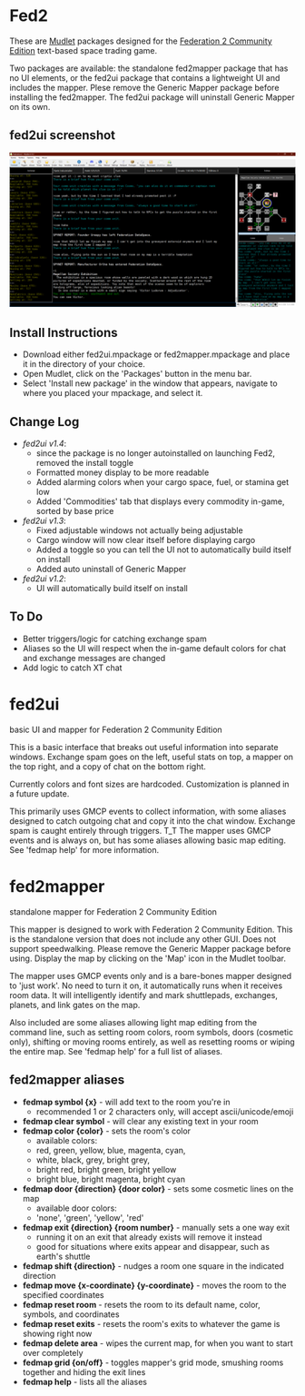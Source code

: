 # Fed2
These are [Mudlet](https://wiki.mudlet.org/w/Main_Page) packages designed for the [Federation 2 Community Edition](https://federation2.com) text-based space trading game.

Two packages are available: the standalone fed2mapper package that has no UI elements, or the fed2ui package that contains a lightweight UI and includes the mapper. Plese remove the Generic Mapper package before installing the fed2mapper. The fed2ui package will uninstall Generic Mapper on its own.

## fed2ui screenshot
![Screenshot of the v1.2 fed2ui interface](https://raw.githubusercontent.com/Ohmi02/Fed2/refs/heads/main/fed2ui_screenshot.PNG)

## Install Instructions
- Download either fed2ui.mpackage or fed2mapper.mpackage and place it in the directory of your choice.
- Open Mudlet, click on the 'Packages' button in the menu bar.
- Select 'Install new package' in the window that appears, navigate to where you placed your mpackage, and select it.

## Change Log
- *fed2ui v1.4*:
  + since the package is no longer autoinstalled on launching Fed2, removed the install toggle
  + Formatted money display to be more readable
  + Added alarming colors when your cargo space, fuel, or stamina get low
  + Added 'Commodities' tab that displays every commodity in-game, sorted by base price
- *fed2ui v1.3*:
  + Fixed adjustable windows not actually being adjustable
  + Cargo window will now clear itself before displaying cargo
  + Added a toggle so you can tell the UI not to automatically build itself on install
  + Added auto uninstall of Generic Mapper
- *fed2ui v1.2*:
  + UI will automatically build itself on install
 ## To Do
 - Better triggers/logic for catching exchange spam
 - Aliases so the UI will respect when the in-game default colors for chat and exchange messages are changed
 - Add logic to catch XT chat 

# fed2ui
basic UI and mapper for Federation 2 Community Edition

This is a basic interface that breaks out useful information into separate windows. Exchange spam goes on the left, useful stats on top, a mapper on the top right, and a copy of chat on the bottom right.

Currently colors and font sizes are hardcoded. Customization is planned in a future update.

This primarily uses GMCP events to collect information, with some aliases designed to catch outgoing chat and copy it into the chat window. Exchange spam is caught entirely through triggers. T_T The mapper uses GMCP events and is always on, but has some aliases allowing basic map editing. See 'fedmap help' for more information.

# fed2mapper
standalone mapper for Federation 2 Community Edition

This mapper is designed to work with Federation 2 Community Edition. This is the standalone version that does not include any other GUI. Does not support speedwalking. Please remove the Generic Mapper package before using. Display the map by clicking on the 'Map' icon in the Mudlet toolbar.

The mapper uses GMCP events only and is a bare-bones mapper designed to 'just work'. No need to turn it on, it automatically runs when it receives room data. It will intelligently identify and mark shuttlepads, exchanges, planets, and link gates on the map.

Also included are some aliases allowing light map editing from the command line, such as setting room colors, room symbols, doors (cosmetic only), shifting or moving rooms entirely, as well as resetting rooms or wiping the entire map. See 'fedmap help' for a full list of aliases.

## fed2mapper aliases
- **fedmap symbol {x}** - will add text to the room you're in
  + recommended 1 or 2 characters only, will accept ascii/unicode/emoji
- **fedmap clear symbol** - will clear any existing text in your room
- **fedmap color {color}** - sets the room's color
  + available colors:
  + red, green, yellow, blue, magenta, cyan,
  + white, black, grey, bright grey,
  + bright red, bright green, bright yellow
  + bright blue, bright magenta, bright cyan
- **fedmap door {direction} {door color}** - sets some cosmetic lines on the map
  + available door colors:
  + 'none', 'green', 'yellow', 'red'
- **fedmap exit {direction} {room number}** - manually sets a one way exit
  + running it on an exit that already exists will remove it instead
  + good for situations where exits appear and disappear, such as earth's shuttle
- **fedmap shift {direction}** - nudges a room one square in the indicated direction
- **fedmap move {x-coordinate} {y-coordinate}** - moves the room to the specified coordinates
- **fedmap reset room** - resets the room to its default name, color, symbols, and coordinates
- **fedmap reset exits** - resets the room's exits to whatever the game is showing right now
- **fedmap delete area** - wipes the current map, for when you want to start over completely
- **fedmap grid {on/off}** - toggles mapper's grid mode, smushing rooms together and hiding the exit lines
- **fedmap help** - lists all the aliases

